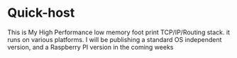 Quick-host
==========

This is My High Performance low memory foot print TCP/IP/Routing stack. it runs on various platforms. I will be publishing a standard OS independent version, and a Raspberry PI version in the coming weeks
